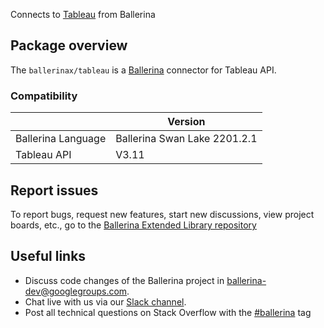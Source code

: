 Connects to [Tableau](https://help.tableau.com/current/api/rest_api/en-us/REST/TAG/index.html) from Ballerina

## Package overview
The `ballerinax/tableau` is a [Ballerina](https://ballerina.io/) connector for Tableau API.

### Compatibility
|                    | Version                     |
|--------------------|-----------------------------|
| Ballerina Language | Ballerina Swan Lake 2201.2.1|
| Tableau API        | V3.11                       |

## Report issues
To report bugs, request new features, start new discussions, view project boards, etc., go to the [Ballerina Extended Library repository](https://github.com/ballerina-platform/ballerina-extended-library)

## Useful links
- Discuss code changes of the Ballerina project in [ballerina-dev@googlegroups.com](mailto:ballerina-dev@googlegroups.com).
- Chat live with us via our [Slack channel](https://ballerina.io/community/slack/).
- Post all technical questions on Stack Overflow with the [#ballerina](https://stackoverflow.com/questions/tagged/ballerina) tag
